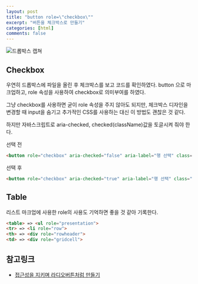 ```yaml
---
layout: post
title: "button role=\"checkbox\""
excerpt: "버튼을 체크박스로 만들기"
categories: [html]
comments: false
---
```


![드롭박스 캡쳐]({{site.url}}/{{site.baseurl}}img/post-assets/dropbox-checkbox.png)

## Checkbox

우연히 드롭박스에 파일을 올린 후 체크박스를 보고 코드를 확인하였다. button 으로 마크업하고, role 속성을 사용하여 checkbox로 의미부여를 하였다.

그냥 checkbox를 사용하면 굳이 role 속성을 주지 않아도 되지만, 체크박스 디자인을 변경할 때 input을 숨기고 추가적인 CSS를 사용하는 대신 이 방법도 괜찮은 것 같다.

하지만 자바스크립트로 aria-checked, checked(className)값을 토글시켜 줘야 한다.

선택 전

```html
<button role="checkbox" aria-checked="false" aria-label="행 선택" class="checkbox-button"></button>
```

선택 후

```html
<button role="checkbox" aria-checked="true" aria-label="행 선택" class="checkbox-button checked"></button>
```

## Table

리스트 마크업에 사용한 role의 사용도 기억하면 좋을 것 같아 기록한다.

```html
<table> => <ul role="presentation">
<tr> => <li role="row">
<th> => <div role="rowheader">
<td> => <div role="gridcell">
```

## 참고링크
- [접근성을 지키며 라디오버튼처럼 만들기](https://www.w3.org/TR/2016/WD-wai-aria-practices-1.1-20160317/examples/radio/radio.html)